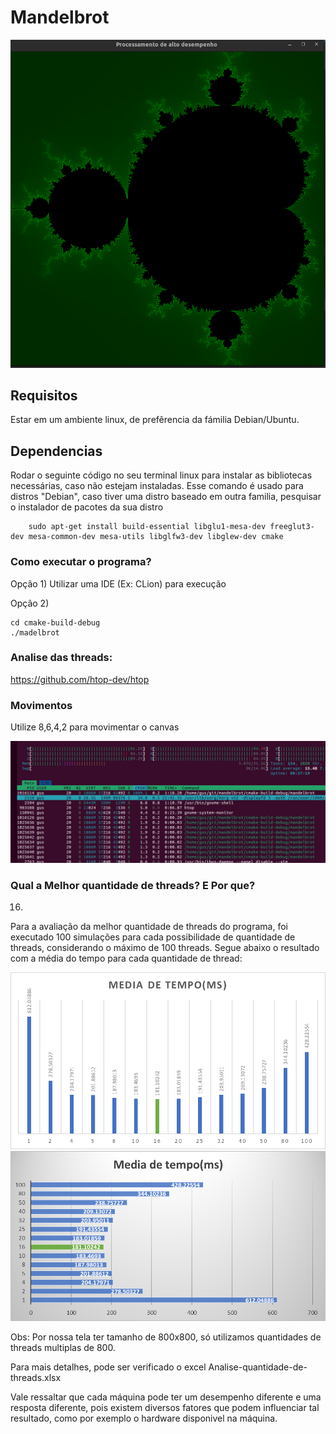 # Mandelbrot

![img_1.png](img_1.png)

## Requisitos
Estar em um ambiente linux, de prefêrencia da fámilia Debian/Ubuntu.

## Dependencias
Rodar o seguinte código no seu terminal linux para instalar as bibliotecas necessárias, caso não estejam instaladas.
Esse comando é usado para distros "Debian", caso tiver uma distro baseado em outra familia, pesquisar o instalador de pacotes da sua distro
```shell
    sudo apt-get install build-essential libglu1-mesa-dev freeglut3-dev mesa-common-dev mesa-utils libglfw3-dev libglew-dev cmake
```

### Como executar o programa?

Opção 1) Utilizar uma IDE (Ex: CLion) para execução

Opção 2)

```terminal
cd cmake-build-debug
./madelbrot
```



### Analise das threads:

https://github.com/htop-dev/htop

### Movimentos

Utilize 8,6,4,2 para movimentar o canvas

![img.png](img.png)

### Qual a Melhor quantidade de threads? E Por que?

16.

Para a avaliação da melhor quantidade de threads do programa, foi executado 100 simulações para cada possibilidade de quantidade de threads, considerando o máximo de 100 threads. Segue abaixo o resultado com a média do tempo para cada quantidade de thread:

![img_2.png](img_2.png)
![img_3.png](img_3.png)

Obs: Por nossa tela ter tamanho de 800x800, só utilizamos quantidades de threads multiplas de 800.

Para mais detalhes, pode ser verificado o excel Analise-quantidade-de-threads.xlsx

Vale ressaltar que cada máquina pode ter um desempenho diferente e uma resposta diferente, pois existem diversos fatores que podem influenciar tal resultado, como por exemplo o hardware disponivel na máquina.




